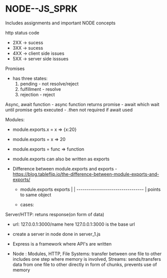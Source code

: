 # NODE--JS_SPRK
Includes assignments and important NODE concepts
 
 http status code
  - 2XX -> sucess
  - 3XX -> sucess
  - 4XX -> client side issues
  - 5XX -> server side isssues

  Promises
  - has three states: 
    1. pending - not resolve/reject
    2. fulfillment - resolve
    3. rejection - reject

Async, await function
    - async function returns promise
    - await which wait until promise gets executed - .then not required if await used

Modules: 
- module.exports.x = x     => {x:20}
- module.exports = x       => 20
- module.exports = func    => function

- module.exports can also be written as exports
- Difference between module.exports and exports - 
  https://blog.tableflip.io/the-difference-between-module-exports-and-exports/

  - module.exports                    exports
        |                               |
        ---------------------------------
                        |
                points to same object

  - cases:


Server/HTTP: retuns response(on form of data)
- url: 127.0.0.1:3000/name
    here 127.0.0.1:3000 is the base url
- create a server in node  done in server_1.js


- Express is a framework where API's are written
- Node : Modules, HTTP,
      File Systems: transfer between one file to other includes one step where memory is involved, 
      Streams: sends/transfers data from one file to other directly in form of chunks, prevents use of memory

